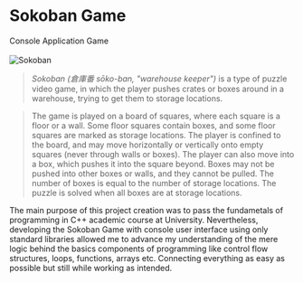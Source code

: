 # Sokoban Game
Console Application Game <br/><br/>
![Sokoban](https://user-images.githubusercontent.com/44722312/89910037-06be7300-dbf0-11ea-906e-38a1fa66cc7f.gif) 



> *Sokoban (倉庫番 sōko-ban, "warehouse keeper")* is a type of puzzle video game, in which the player pushes crates or boxes around in a warehouse, trying to get them to storage locations.

> The game is played on a board of squares, where each square is a floor or a wall. Some floor squares contain boxes, and some floor squares are marked as storage locations. The player is confined to the board, and may move horizontally or vertically onto empty squares (never through walls or boxes). The player can also move into a box, which pushes it into the square beyond. Boxes may not be pushed into other boxes or walls, and they cannot be pulled. The number of boxes is equal to the number of storage locations. The puzzle is solved when all boxes are at storage locations.

The main purpose of this project creation was to pass the fundametals of programming in C++ academic course at University. Nevertheless, developing the Sokoban Game with console user interface using only standard libraries allowed me to advance my understanding of the mere logic behind the basics components of programming like control flow structures, loops, functions, arrays etc. Connecting everything as easy as possible but still while working as intended.
